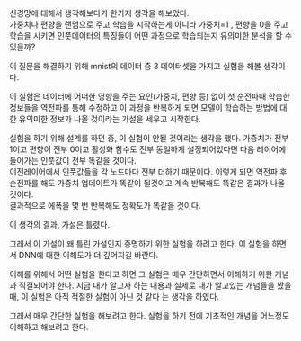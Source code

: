 신경망에 대해서 생각해보다가 한가지 생각을 해보았다.  
가중치나 편향을 랜덤으로 주고 학습을 시작하는게 아니라 가중치=1 , 편향을 0을 주고 학습을 시키면 인풋데이터의 특징들이 어떤 과정으로 학습되는지 유의미한 분석을 할 수 있을까?   

이 질문을 해결하기 위해 mnist의 데이터 중 3 데이터셋을 가지고 실험을 해볼 생각이다.  

이 실험은 데이터에 어떠한 영향을 주는 요인(가중치, 편향 등) 없이 첫 순전파때 학습한 정보들을 역전파를 통해 수정하고 이 과정을 반복하게 되면 모델이 학습하는 방법에 대한 유의미한 정보가 나올 것이라는 가설을 세우고 시작한다.  

실험을 하기 위해 설계를 하던 중, 이 실험이 안될 것이라는 생각을 했다. 가중치가 전부 1이고 편향이 전부 0이고 활성화 함수도 전부 동일하게 설정되어있다면 다음 레이어에 들어가는 인풋값이 전부 똑같을 것이다.  
이전레이어에서 인풋값들을 각 노드마다 전부 더하기 때문이다. 이렇게 되면 역전파 후 순전파를 해도 가중치 업데이트가 똑같이 될것이고 계속 반복해도 똑같은 결과가 나올 것이다.  
결과적으로 에폭을 몇 번 반복해도 정확도가 똑같을 것이다.  

이 생각의 결과, 가설은 틀렸다.  

그래서 이 가설이 왜 틀린 가설인지 증명하기 위한 실험을 하려고 한다. 이 실험을 하면서 DNN에 대한 이해도가 더 깊어지길 바란다.  


이해를 위해서 어떤 실험을 한다고 하면 그 실험은 매우 간단하면서 이해하기 위한 개념과 직결되어야 한다. 지금 내가 알고자 하는 내용과 실제로 내가 알고있는 개념들을 봤을 때, 이 실험은 아직 적절한 실험이 아닌 것 같다
는 생각을 하였다.  

그래서 매우 간단한 실험을 해보려고 한다. 실험을 하기 전에 기초적인 개념을 어느정도 이해하고 해보려고 한다.  
